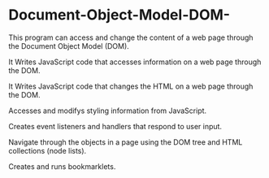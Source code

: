 # Document-Object-Model-DOM-


This program can access and change the content of a web page through the Document Object Model (DOM).

It Writes JavaScript code that accesses information on a web page through the DOM.

It Writes JavaScript code that changes the HTML on a web page through the DOM.

Accesses and modifys styling information from JavaScript.

Creates event listeners and handlers that respond to user input.

Navigate through the objects in a page using the DOM tree and HTML collections (node lists).

Creates and runs bookmarklets.
